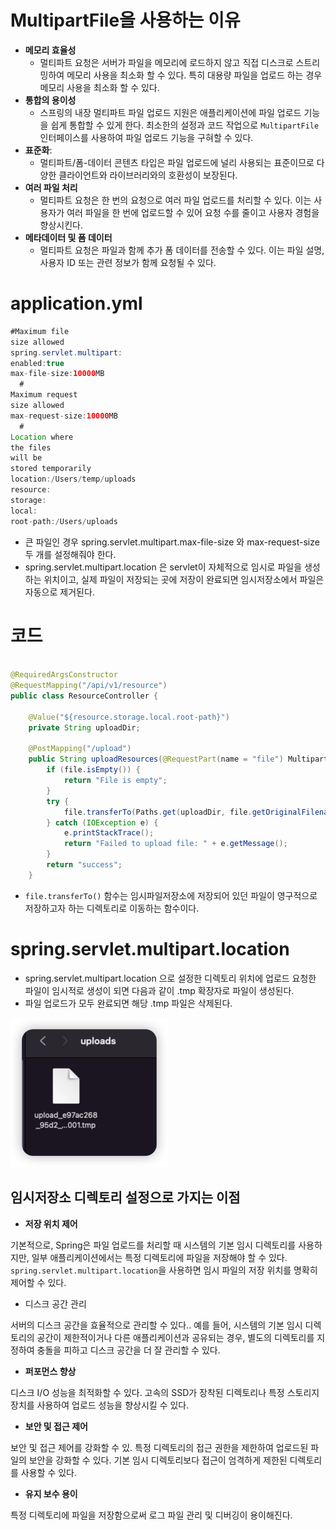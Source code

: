 # MultipartFile을 사용하는 이유

- **메모리 효율성**
    - 멀티파트 요청은 서버가 파일을 메모리에 로드하지 않고 직접 디스크로 스트리밍하여 메모리 사용을 최소화 할 수 있다. 특히 대용량 파일을 업로드 하는 경우 메모리 사용을 최소화 할 수 있다.
- **통합의 용이성**
    - 스프링의 내장 멀티파트 파일 업로드 지원은 애플리케이션에 파일 업로드 기능을 쉽게 통합할 수 있게 한다. 최소한의 설정과 코드 작업으로 `MultipartFile` 인터페이스를 사용하여 파일 업로드 기능을
      구혀할 수 있다.
- **표준화**:
    - 멀티파트/폼-데이터 콘텐츠 타입은 파일 업로드에 널리 사용되는 표준이므로 다양한 클라이언트와 라이브러리와의 호환성이 보장된다.
- **여러 파일 처리**
    - 멀티파트 요청은 한 번의 요청으로 여러 파일 업로드를 처리할 수 있다. 이는 사용자가 여러 파일을 한 번에 업로드할 수 있어 요청 수를 줄이고 사용자 경험을 향상시킨다.
- **메타데이터 및 폼 데이터**
    - 멀티파트 요청은 파일과 함께 추가 폼 데이터를 전송할 수 있다. 이는 파일 설명, 사용자 ID 또는 관련 정보가 함께 요청될 수 있다.

# application.yml

```java
#Maximum file
size allowed
spring.servlet.multipart:
enabled:true
max-file-size:10000MB
  #
Maximum request
size allowed
max-request-size:10000MB
  #
Location where
the files
will be
stored temporarily
location:/Users/temp/uploads
resource:
storage:
local:
root-path:/Users/uploads
```

- 큰 파일인 경우 spring.servlet.multipart.max-file-size 와 max-request-size 두 개를 설정해줘야 한다.
- spring.servlet.multipart.location 은 servlet이 자체적으로 임시로 파일을 생성하는 위치이고, 실제 파일이 저장되는 곳에 저장이 완료되면 임시저장소에서 파일은 자동으로 제거된다.

# 코드

```java

@RequiredArgsConstructor
@RequestMapping("/api/v1/resource")
public class ResourceController {

	@Value("${resource.storage.local.root-path}")
	private String uploadDir;

	@PostMapping("/upload")
	public String uploadResources(@RequestPart(name = "file") MultipartFile file) {
		if (file.isEmpty()) {
			return "File is empty";
		}
		try {
			file.transferTo(Paths.get(uploadDir, file.getOriginalFilename()));
		} catch (IOException e) {
			e.printStackTrace();
			return "Failed to upload file: " + e.getMessage();
		}
		return "success";
	}

```

- `file.transferTo()` 함수는 임시파일저장소에 저장되어 있던 파일이 영구적으로 저장하고자 하는 디렉토리로 이동하는 함수이다.

# spring.servlet.multipart.location

- spring.servlet.multipart.location 으로 설정한 디렉토리 위치에 업로드 요청한 파일이 임시적로 생성이 되면 다음과 같이 .tmp 확장자로 파일이 생성된다.
- 파일 업로드가 모두 완료되면 해당 .tmp 파일은 삭제된다.

![임시저장소에저장된파일](./file/multipartfile_location.png)

## 임시저장소 디렉토리 설정으로 가지는 이점

- **저장 위치 제어**

기본적으로, Spring은 파일 업로드를 처리할 때 시스템의 기본 임시 디렉토리를 사용하지만, 일부 애플리케이션에서는 특정 디렉토리에 파일을 저장해야 할 수
있다. `spring.servlet.multipart.location`을 사용하면 임시 파일의 저장 위치를 명확히 제어할 수 있다.

- 디스크 공간 관리

서버의 디스크 공간을 효율적으로 관리할 수 있다.. 예를 들어, 시스템의 기본 임시 디렉토리의 공간이 제한적이거나 다른 애플리케이션과 공유되는 경우, 별도의 디렉토리를 지정하여 충돌을 피하고 디스크 공간을 더 잘
관리할 수 있다.

- **퍼포먼스 향상**

디스크 I/O 성능을 최적화할 수 있다. 고속의 SSD가 장착된 디렉토리나 특정 스토리지 장치를 사용하여 업로드 성능을 향상시킬 수 있다.

- **보안 및 접근 제어**

보안 및 접근 제어를 강화할 수 있. 특정 디렉토리의 접근 권한을 제한하여 업로드된 파일의 보안을 강화할 수 있다. 기본 임시 디렉토리보다 접근이 엄격하게 제한된 디렉토리를 사용할 수 있다.

- **유지 보수 용이**

특정 디렉토리에 파일을 저장함으로써 로그 파일 관리 및 디버깅이 용이해진다.